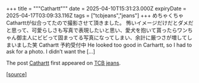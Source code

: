 +++
title = """Cathartt"""
date = 2025-04-10T15:31:23.000Z
expiryDate = 2025-04-17T03:09:33.116Z
tags = ["tcbjeans","jeans"]
+++
めちゃくちゃCatharttが似合ってたので撮影させて頂きました。 怖いイメージだけだとダメだと思って、可愛らしさも写真で表現したいと思い、愛犬を抱いて貰ったらワンちゃん御主人にビビって固まってる写真になってしまい、余計に厳つさが増してしまいました笑 Cathartt 予約受付中 He looked too good in Carhartt, so I had to ask for a photo. I didn’t want the \[…\]

The post [Cathartt](http://tcbjeans.com/2025/04/11/51977) first appeared on [TCB jeans](http://tcbjeans.com).

[[source]](http://tcbjeans.com/2025/04/11/51977)
